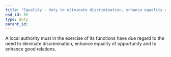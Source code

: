 ```yaml
---
title: "Equality - duty to eliminate discrimination, enhance equality and foster good relations"
esd_id: 85
type: duty
parent_id:  
---
```


A local authority must in the exercise of its functions have due regard to the need to eliminate discrimination, enhance equality of opportunity and to enhance good relations.

